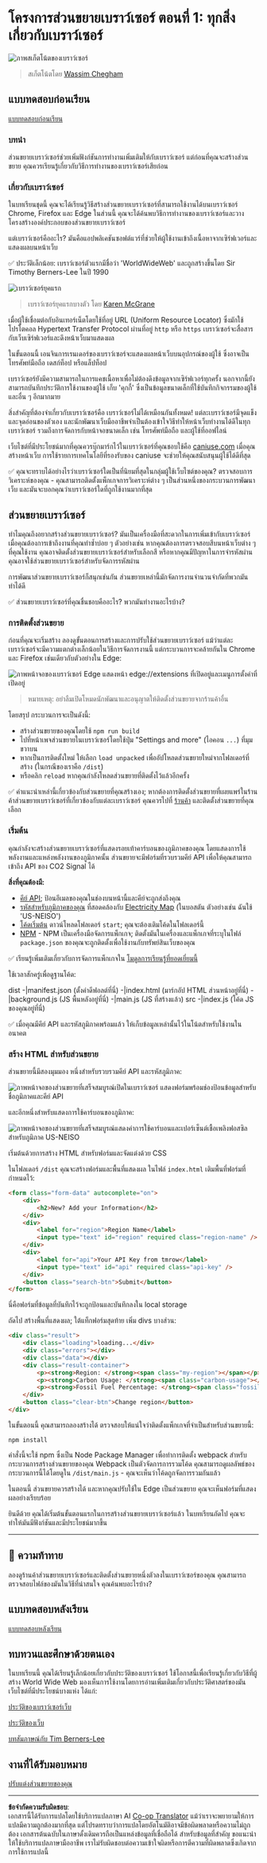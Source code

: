 <!--
CO_OP_TRANSLATOR_METADATA:
{
  "original_hash": "0bb55e0b98600afab801eea115228873",
  "translation_date": "2025-08-26T22:38:29+00:00",
  "source_file": "5-browser-extension/1-about-browsers/README.md",
  "language_code": "th"
}
-->
# โครงการส่วนขยายเบราว์เซอร์ ตอนที่ 1: ทุกสิ่งเกี่ยวกับเบราว์เซอร์

![ภาพสเก็ตโน้ตของเบราว์เซอร์](../../../../translated_images/browser.60317c9be8b7f84adce43e30bff8d47a1ae15793beab762317b2bc6b74337c1a.th.jpg)
> สเก็ตโน้ตโดย [Wassim Chegham](https://dev.to/wassimchegham/ever-wondered-what-happens-when-you-type-in-a-url-in-an-address-bar-in-a-browser-3dob)

## แบบทดสอบก่อนเรียน

[แบบทดสอบก่อนเรียน](https://ashy-river-0debb7803.1.azurestaticapps.net/quiz/23)

### บทนำ

ส่วนขยายเบราว์เซอร์ช่วยเพิ่มฟังก์ชันการทำงานเพิ่มเติมให้กับเบราว์เซอร์ แต่ก่อนที่คุณจะสร้างส่วนขยาย คุณควรเรียนรู้เกี่ยวกับวิธีการทำงานของเบราว์เซอร์เสียก่อน

### เกี่ยวกับเบราว์เซอร์

ในบทเรียนชุดนี้ คุณจะได้เรียนรู้วิธีสร้างส่วนขยายเบราว์เซอร์ที่สามารถใช้งานได้บนเบราว์เซอร์ Chrome, Firefox และ Edge ในส่วนนี้ คุณจะได้ค้นพบวิธีการทำงานของเบราว์เซอร์และวางโครงสร้างองค์ประกอบของส่วนขยายเบราว์เซอร์

แต่เบราว์เซอร์คืออะไร? มันคือแอปพลิเคชันซอฟต์แวร์ที่ช่วยให้ผู้ใช้งานเข้าถึงเนื้อหาจากเซิร์ฟเวอร์และแสดงผลบนหน้าเว็บ

✅ ประวัติเล็กน้อย: เบราว์เซอร์ตัวแรกมีชื่อว่า 'WorldWideWeb' และถูกสร้างขึ้นโดย Sir Timothy Berners-Lee ในปี 1990

![เบราว์เซอร์ยุคแรก](../../../../translated_images/earlybrowsers.d984b711cdf3a42ddac919d46c4b5ca7232f68ccfbd81395e04e5a64c0015277.th.jpg)
> เบราว์เซอร์ยุคแรกบางตัว โดย [Karen McGrane](https://www.slideshare.net/KMcGrane/week-4-ixd-history-personal-computing)

เมื่อผู้ใช้เชื่อมต่อกับอินเทอร์เน็ตโดยใช้ที่อยู่ URL (Uniform Resource Locator) ซึ่งมักใช้โปรโตคอล Hypertext Transfer Protocol ผ่านที่อยู่ `http` หรือ `https` เบราว์เซอร์จะสื่อสารกับเว็บเซิร์ฟเวอร์และดึงหน้าเว็บมาแสดงผล

ในขั้นตอนนี้ เอนจินการเรนเดอร์ของเบราว์เซอร์จะแสดงผลหน้าเว็บบนอุปกรณ์ของผู้ใช้ ซึ่งอาจเป็นโทรศัพท์มือถือ เดสก์ท็อป หรือแล็ปท็อป

เบราว์เซอร์ยังมีความสามารถในการแคชเนื้อหาเพื่อไม่ต้องดึงข้อมูลจากเซิร์ฟเวอร์ทุกครั้ง นอกจากนี้ยังสามารถบันทึกประวัติการใช้งานของผู้ใช้ เก็บ 'คุกกี้' ซึ่งเป็นข้อมูลขนาดเล็กที่ใช้บันทึกกิจกรรมของผู้ใช้ และอื่น ๆ อีกมากมาย

สิ่งสำคัญที่ต้องจำเกี่ยวกับเบราว์เซอร์คือ เบราว์เซอร์ไม่ได้เหมือนกันทั้งหมด! แต่ละเบราว์เซอร์มีจุดแข็งและจุดอ่อนของตัวเอง และนักพัฒนาเว็บมืออาชีพจำเป็นต้องเข้าใจวิธีทำให้หน้าเว็บทำงานได้ดีในทุกเบราว์เซอร์ รวมถึงการจัดการกับหน้าจอขนาดเล็ก เช่น โทรศัพท์มือถือ และผู้ใช้ที่ออฟไลน์

เว็บไซต์ที่มีประโยชน์มากที่คุณควรบุ๊กมาร์กไว้ในเบราว์เซอร์ที่คุณชอบใช้คือ [caniuse.com](https://www.caniuse.com) เมื่อคุณสร้างหน้าเว็บ การใช้รายการเทคโนโลยีที่รองรับของ caniuse จะช่วยให้คุณสนับสนุนผู้ใช้ได้ดีที่สุด

✅ คุณจะทราบได้อย่างไรว่าเบราว์เซอร์ใดเป็นที่นิยมที่สุดในกลุ่มผู้ใช้เว็บไซต์ของคุณ? ตรวจสอบการวิเคราะห์ของคุณ - คุณสามารถติดตั้งแพ็กเกจการวิเคราะห์ต่าง ๆ เป็นส่วนหนึ่งของกระบวนการพัฒนาเว็บ และมันจะบอกคุณว่าเบราว์เซอร์ใดที่ถูกใช้งานมากที่สุด

## ส่วนขยายเบราว์เซอร์

ทำไมคุณถึงอยากสร้างส่วนขยายเบราว์เซอร์? มันเป็นเครื่องมือที่สะดวกในการเพิ่มเข้ากับเบราว์เซอร์เมื่อคุณต้องการเข้าถึงงานที่คุณทำซ้ำบ่อย ๆ ตัวอย่างเช่น หากคุณต้องการตรวจสอบสีบนหน้าเว็บต่าง ๆ ที่คุณใช้งาน คุณอาจติดตั้งส่วนขยายเบราว์เซอร์สำหรับเลือกสี หรือหากคุณมีปัญหาในการจำรหัสผ่าน คุณอาจใช้ส่วนขยายเบราว์เซอร์สำหรับจัดการรหัสผ่าน

การพัฒนาส่วนขยายเบราว์เซอร์ก็สนุกเช่นกัน ส่วนขยายเหล่านี้มักจัดการงานจำนวนจำกัดที่พวกมันทำได้ดี

✅ ส่วนขยายเบราว์เซอร์ที่คุณชื่นชอบคืออะไร? พวกมันทำงานอะไรบ้าง?

### การติดตั้งส่วนขยาย

ก่อนที่คุณจะเริ่มสร้าง ลองดูขั้นตอนการสร้างและการปรับใช้ส่วนขยายเบราว์เซอร์ แม้ว่าแต่ละเบราว์เซอร์จะมีความแตกต่างเล็กน้อยในวิธีการจัดการงานนี้ แต่กระบวนการจะคล้ายกันใน Chrome และ Firefox เช่นเดียวกับตัวอย่างใน Edge:

![ภาพหน้าจอของเบราว์เซอร์ Edge แสดงหน้า edge://extensions ที่เปิดอยู่และเมนูการตั้งค่าที่เปิดอยู่](../../../../translated_images/install-on-edge.d68781acaf0b3d3dada8b7507cde7a64bf74b7040d9818baaa9070668e819f90.th.png)

> หมายเหตุ: อย่าลืมเปิดโหมดนักพัฒนาและอนุญาตให้ติดตั้งส่วนขยายจากร้านค้าอื่น

โดยสรุป กระบวนการจะเป็นดังนี้:

- สร้างส่วนขยายของคุณโดยใช้ `npm run build` 
- ไปที่หน้าเพจส่วนขยายในเบราว์เซอร์โดยใช้ปุ่ม "Settings and more" (ไอคอน `...`) ที่มุมขวาบน
- หากเป็นการติดตั้งใหม่ ให้เลือก `load unpacked` เพื่ออัปโหลดส่วนขยายใหม่จากโฟลเดอร์ที่สร้าง (ในกรณีของเราคือ `/dist`) 
- หรือคลิก `reload` หากคุณกำลังโหลดส่วนขยายที่ติดตั้งไว้แล้วอีกครั้ง

✅ คำแนะนำเหล่านี้เกี่ยวข้องกับส่วนขยายที่คุณสร้างเอง; หากต้องการติดตั้งส่วนขยายที่เผยแพร่ในร้านค้าส่วนขยายเบราว์เซอร์ที่เกี่ยวข้องกับแต่ละเบราว์เซอร์ คุณควรไปที่ [ร้านค้า](https://microsoftedge.microsoft.com/addons/Microsoft-Edge-Extensions-Home) และติดตั้งส่วนขยายที่คุณเลือก

### เริ่มต้น

คุณกำลังจะสร้างส่วนขยายเบราว์เซอร์ที่แสดงรอยเท้าคาร์บอนของภูมิภาคของคุณ โดยแสดงการใช้พลังงานและแหล่งพลังงานของภูมิภาคนั้น ส่วนขยายจะมีฟอร์มที่รวบรวมคีย์ API เพื่อให้คุณสามารถเข้าถึง API ของ CO2 Signal ได้

**สิ่งที่คุณต้องมี:**

- [คีย์ API](https://www.co2signal.com/); ป้อนอีเมลของคุณในช่องบนหน้านี้และคีย์จะถูกส่งถึงคุณ
- [รหัสสำหรับภูมิภาคของคุณ](http://api.electricitymap.org/v3/zones) ที่สอดคล้องกับ [Electricity Map](https://www.electricitymap.org/map) (ในบอสตัน ตัวอย่างเช่น ฉันใช้ 'US-NEISO')
- [โค้ดเริ่มต้น](../../../../5-browser-extension/start) ดาวน์โหลดโฟลเดอร์ `start`; คุณจะต้องเติมโค้ดในโฟลเดอร์นี้
- [NPM](https://www.npmjs.com) - NPM เป็นเครื่องมือจัดการแพ็กเกจ; ติดตั้งมันในเครื่องและแพ็กเกจที่ระบุในไฟล์ `package.json` ของคุณจะถูกติดตั้งเพื่อใช้งานกับทรัพย์สินเว็บของคุณ

✅ เรียนรู้เพิ่มเติมเกี่ยวกับการจัดการแพ็กเกจใน [โมดูลการเรียนรู้ที่ยอดเยี่ยมนี้](https://docs.microsoft.com/learn/modules/create-nodejs-project-dependencies/?WT.mc_id=academic-77807-sagibbon)

ใช้เวลาสักครู่เพื่อดูฐานโค้ด:

dist
    -|manifest.json (ตั้งค่าดีฟอลต์ที่นี่)
    -|index.html (มาร์กอัป HTML ส่วนหน้าอยู่ที่นี่)
    -|background.js (JS พื้นหลังอยู่ที่นี่)
    -|main.js (JS ที่สร้างแล้ว)
src
    -|index.js (โค้ด JS ของคุณอยู่ที่นี่)

✅ เมื่อคุณมีคีย์ API และรหัสภูมิภาคพร้อมแล้ว ให้เก็บข้อมูลเหล่านั้นไว้ในโน้ตสำหรับใช้งานในอนาคต

### สร้าง HTML สำหรับส่วนขยาย

ส่วนขยายนี้มีสองมุมมอง หนึ่งสำหรับรวบรวมคีย์ API และรหัสภูมิภาค:

![ภาพหน้าจอของส่วนขยายที่เสร็จสมบูรณ์เปิดในเบราว์เซอร์ แสดงฟอร์มพร้อมช่องป้อนข้อมูลสำหรับชื่อภูมิภาคและคีย์ API](../../../../translated_images/1.b6da8c1394b07491afeb6b2a8e5aca73ebd3cf478e27bcc9aeabb187e722648e.th.png)

และอีกหนึ่งสำหรับแสดงการใช้คาร์บอนของภูมิภาค:

![ภาพหน้าจอของส่วนขยายที่เสร็จสมบูรณ์แสดงค่าการใช้คาร์บอนและเปอร์เซ็นต์เชื้อเพลิงฟอสซิลสำหรับภูมิภาค US-NEISO](../../../../translated_images/2.1dae52ff0804224692cd648afbf2342955d7afe3b0101b617268130dfb427f55.th.png)

เริ่มต้นด้วยการสร้าง HTML สำหรับฟอร์มและจัดแต่งด้วย CSS

ในโฟลเดอร์ `/dist` คุณจะสร้างฟอร์มและพื้นที่แสดงผล ในไฟล์ `index.html` เติมพื้นที่ฟอร์มที่กำหนดไว้:

```HTML
<form class="form-data" autocomplete="on">
	<div>
		<h2>New? Add your Information</h2>
	</div>
	<div>
		<label for="region">Region Name</label>
		<input type="text" id="region" required class="region-name" />
	</div>
	<div>
		<label for="api">Your API Key from tmrow</label>
		<input type="text" id="api" required class="api-key" />
	</div>
	<button class="search-btn">Submit</button>
</form>	
```
นี่คือฟอร์มที่ข้อมูลที่บันทึกไว้จะถูกป้อนและบันทึกลงใน local storage

ถัดไป สร้างพื้นที่แสดงผล; ใต้แท็กฟอร์มสุดท้าย เพิ่ม divs บางส่วน:

```HTML
<div class="result">
	<div class="loading">loading...</div>
	<div class="errors"></div>
	<div class="data"></div>
	<div class="result-container">
		<p><strong>Region: </strong><span class="my-region"></span></p>
		<p><strong>Carbon Usage: </strong><span class="carbon-usage"></span></p>
		<p><strong>Fossil Fuel Percentage: </strong><span class="fossil-fuel"></span></p>
	</div>
	<button class="clear-btn">Change region</button>
</div>
```
ในขั้นตอนนี้ คุณสามารถลองสร้างได้ ตรวจสอบให้แน่ใจว่าติดตั้งแพ็กเกจที่จำเป็นสำหรับส่วนขยายนี้:

```
npm install
```

คำสั่งนี้จะใช้ npm ซึ่งเป็น Node Package Manager เพื่อทำการติดตั้ง webpack สำหรับกระบวนการสร้างส่วนขยายของคุณ Webpack เป็นตัวจัดการการรวมโค้ด คุณสามารถดูผลลัพธ์ของกระบวนการนี้ได้โดยดูใน `/dist/main.js` - คุณจะเห็นว่าโค้ดถูกจัดการรวมกันแล้ว

ในตอนนี้ ส่วนขยายควรสร้างได้ และหากคุณปรับใช้ใน Edge เป็นส่วนขยาย คุณจะเห็นฟอร์มที่แสดงผลอย่างเรียบร้อย

ยินดีด้วย คุณได้เริ่มต้นขั้นตอนแรกในการสร้างส่วนขยายเบราว์เซอร์แล้ว ในบทเรียนถัดไป คุณจะทำให้มันมีฟังก์ชันและมีประโยชน์มากขึ้น

---

## 🚀 ความท้าทาย

ลองดูร้านค้าส่วนขยายเบราว์เซอร์และติดตั้งส่วนขยายหนึ่งตัวลงในเบราว์เซอร์ของคุณ คุณสามารถตรวจสอบไฟล์ของมันในวิธีที่น่าสนใจ คุณค้นพบอะไรบ้าง?

## แบบทดสอบหลังเรียน

[แบบทดสอบหลังเรียน](https://ashy-river-0debb7803.1.azurestaticapps.net/quiz/24)

## ทบทวนและศึกษาด้วยตนเอง

ในบทเรียนนี้ คุณได้เรียนรู้เล็กน้อยเกี่ยวกับประวัติของเบราว์เซอร์ ใช้โอกาสนี้เพื่อเรียนรู้เกี่ยวกับวิธีที่ผู้สร้าง World Wide Web มองเห็นการใช้งานโดยการอ่านเพิ่มเติมเกี่ยวกับประวัติศาสตร์ของมัน เว็บไซต์ที่มีประโยชน์บางแห่ง ได้แก่:

[ประวัติของเบราว์เซอร์เว็บ](https://www.mozilla.org/firefox/browsers/browser-history/)

[ประวัติของเว็บ](https://webfoundation.org/about/vision/history-of-the-web/)

[บทสัมภาษณ์กับ Tim Berners-Lee](https://www.theguardian.com/technology/2019/mar/12/tim-berners-lee-on-30-years-of-the-web-if-we-dream-a-little-we-can-get-the-web-we-want)

## งานที่ได้รับมอบหมาย 

[ปรับแต่งส่วนขยายของคุณ](assignment.md)

---

**ข้อจำกัดความรับผิดชอบ**:  
เอกสารนี้ได้รับการแปลโดยใช้บริการแปลภาษา AI [Co-op Translator](https://github.com/Azure/co-op-translator) แม้ว่าเราจะพยายามให้การแปลมีความถูกต้องมากที่สุด แต่โปรดทราบว่าการแปลโดยอัตโนมัติอาจมีข้อผิดพลาดหรือความไม่ถูกต้อง เอกสารต้นฉบับในภาษาดั้งเดิมควรถือเป็นแหล่งข้อมูลที่เชื่อถือได้ สำหรับข้อมูลที่สำคัญ ขอแนะนำให้ใช้บริการแปลภาษามืออาชีพ เราไม่รับผิดชอบต่อความเข้าใจผิดหรือการตีความที่ผิดพลาดซึ่งเกิดจากการใช้การแปลนี้